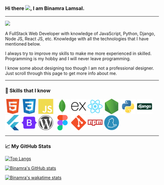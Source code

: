 ### Hi there <img src="https://raw.githubusercontent.com/MartinHeinz/MartinHeinz/master/wave.gif" width="30px">, I am Binamra Lamsal.

---

<img src="https://img.shields.io/twitter/follow/binamralamsal?style=for-the-badge" />

A FullStack Web Developer with knowledge of JavaScript, Python, Django, Node JS, React JS, etc. Knowledge with all the technologies that I have mentioned below.

I always try to improve my skills to make me more experienced in skilled. Programming is my hobby and I will never leave programming.

I know some about designing too though I am not a professional designer. Just scroll through this page to get more info about me.

---

### 💪 Skills that I know

<img src="https://raw.githubusercontent.com/devicons/devicon/c7d326b6009e60442abc35fa45706d6f30ee4c8e/icons/html5/html5-original.svg" width="50" height="50" alt="HTML Logo" /> <img src="https://raw.githubusercontent.com/devicons/devicon/c7d326b6009e60442abc35fa45706d6f30ee4c8e/icons/css3/css3-original.svg" width="50" height="50" alt="CSS Logo" /> <img src="https://raw.githubusercontent.com/devicons/devicon/c7d326b6009e60442abc35fa45706d6f30ee4c8e/icons/javascript/javascript-plain.svg" width="50" height="50" alt="JavaScript Logo" /> <img src="https://raw.githubusercontent.com/devicons/devicon/c7d326b6009e60442abc35fa45706d6f30ee4c8e/icons/mongodb/mongodb-original.svg" width="50" height="50" alt="Mongo DB Logo" /> <img src="https://raw.githubusercontent.com/devicons/devicon/c7d326b6009e60442abc35fa45706d6f30ee4c8e/icons/express/express-original.svg" width="50" height="50" alt="Express JS Logo" /> <img src="https://raw.githubusercontent.com/devicons/devicon/c7d326b6009e60442abc35fa45706d6f30ee4c8e/icons/react/react-original.svg" width="50" height="50" alt="React JS Logo" /> <img src="https://raw.githubusercontent.com/devicons/devicon/c7d326b6009e60442abc35fa45706d6f30ee4c8e/icons/nodejs/nodejs-original.svg" width="50" height="50" alt="NODE JS Logo" /> <img src="https://raw.githubusercontent.com/devicons/devicon/c7d326b6009e60442abc35fa45706d6f30ee4c8e/icons/python/python-original.svg" width="50" height="50" alt="Python Logo" /> <img src="https://raw.githubusercontent.com/devicons/devicon/c7d326b6009e60442abc35fa45706d6f30ee4c8e/icons/django/django-original.svg" width="50" height="50" alt="Django Logo" /> <img src="https://raw.githubusercontent.com/devicons/devicon/c7d326b6009e60442abc35fa45706d6f30ee4c8e/icons/flutter/flutter-original.svg" width="50" height="50" alt="Flutter Logo" /> <img src="https://raw.githubusercontent.com/devicons/devicon/c7d326b6009e60442abc35fa45706d6f30ee4c8e/icons/bootstrap/bootstrap-plain.svg" width="50" height="50" alt="Bootstrap Logo" /> <img src="https://raw.githubusercontent.com/devicons/devicon/c7d326b6009e60442abc35fa45706d6f30ee4c8e/icons/wordpress/wordpress-plain.svg" width="50" height="50" alt="WordPress Logo" /> <img src="https://raw.githubusercontent.com/devicons/devicon/c7d326b6009e60442abc35fa45706d6f30ee4c8e/icons/figma/figma-original.svg" width="50" height="50" alt="Figma Logo" /> <img src="https://raw.githubusercontent.com/devicons/devicon/c7d326b6009e60442abc35fa45706d6f30ee4c8e/icons/git/git-original.svg" width="50" height="50" alt="GIT Logo" /> <img src="https://raw.githubusercontent.com/devicons/devicon/c7d326b6009e60442abc35fa45706d6f30ee4c8e/icons/npm/npm-original-wordmark.svg" width="50" height="50" alt="NPM Logo" /> <img src="https://raw.githubusercontent.com/devicons/devicon/c7d326b6009e60442abc35fa45706d6f30ee4c8e/icons/yarn/yarn-original.svg" width="50" height="50" alt="YARN Logo" />

---

### &#x1f4c8; My GitHub Stats

[![Top Langs](https://github-readme-stats.vercel.app/api/top-langs/?username=binamracode&layout=compact&theme=ayu-mirage)](https://github.com/anuraghazra/github-readme-stats)

[![Binamra's GitHub stats](https://github-readme-stats.vercel.app/api?username=binamracode&theme=ayu-mirage)](https://github.com/anuraghazra/github-readme-stats) 

[![Binamra's wakatime stats](https://github-readme-stats.vercel.app/api/wakatime?username=binamracode&theme=ayu-mirage)](https://github.com/anuraghazra/github-readme-stats)

<!--
**binamracode/binamracode** is a ✨ _special_ ✨ repository because its `README.md` (this file) appears on your GitHub profile.

Here are some ideas to get you started:

- 🔭 I’m currently working on ...
- 🌱 I’m currently learning ...
- 👯 I’m looking to collaborate on ...
- 🤔 I’m looking for help with ...
- 💬 Ask me about ...
- 📫 How to reach me: ...
- 😄 Pronouns: ...
- ⚡ Fun fact: ...
-->
